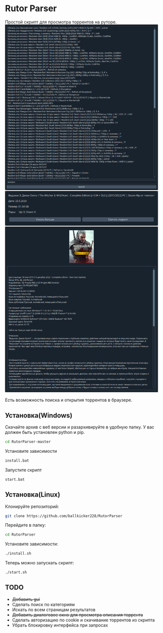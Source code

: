 # Rutor Parser

Простой скрипт для просмотра торрентов на руторе.
![Screen](screens/screenshot.png)
![Second Screen](screens/screenshot_2.png)
![Third Screen](screens/screenshot_3.png)

Есть возможность поиска и открытия торрентов в браузере.

## Установка(Windows)
Скачайте архив с веб версии и разархивируйте в удобную папку. У вас должен быть установлен python и pip.
```bash
cd RutorParser-master
```
Установите зависимости
```bash
install.bat
```
Запустите скрипт
```bash
start.bat
```

## Установка(Linux)

Клонируйте репозиторий:
```bash
git clone https://github.com/ballkicker228/RutorParser
```
Перейдите в папку:
```bash
cd RutorParser
```
Установите зависимости:
```bash
./install.sh
```
Теперь можно запускать скрипт:
```bash
./start.sh
```

## TODO

- ~~Добавить gui~~
- Сделать поиск по категориям
- Искать по всем страницам результатов
- ~~Добавить диалоговое окно для просмотра описания торрента~~
- Сделать авторизацию по cookie и скачивание торрентов из скрипта
- Убрать блокировку интерфейса при запросах

